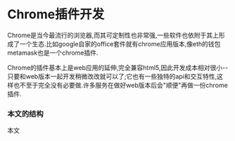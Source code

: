 # Chrome插件开发

Chrome是当今最流行的浏览器,而其可定制性也非常强,一些软件也依附于其上形成了一个生态.比如google自家的office套件就有chrome应用版本,像eth的钱包metamask也是一个chrome插件.

Chrome的插件基本上是web应用的延伸,完全兼容html5,因此开发成本相对很小--只要和web版本一起开发稍微改改就可以了;它也有一些独特的api和交互特性,这样也不至于完全没有必要做.许多服务在做好web版本后会"顺便"再做一份chrome插件.

### 本文的结构

本文